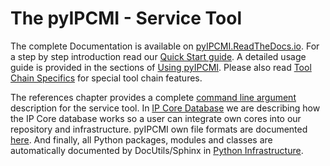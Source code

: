 # The pyIPCMI - Service Tool

The complete Documentation is available on [pyIPCMI.ReadTheDocs.io](http://pyIPCMI.readthedocs.io/en/release/).
For a step by step introduction read our [Quick Start guide](http://pyIPCMI.readthedocs.io/en/release/QuickStart.html).
A detailed usage guide is provided in the sections of [Using pyIPCMI](http://pyIPCMI.readthedocs.io/en/release/UsingpyIPCMI/index.html).
Please also read [Tool Chain Specifics](http://pyIPCMI.readthedocs.io/en/release/ToolChains/index.html)
for special tool chain features. 

The references chapter provides a complete [command line argument](http://pyIPCMI.readthedocs.io/en/release/References/CmdRefs/pyIPCMI.html)
description for the service tool. In [IP Core Database](http://pyIPCMI.readthedocs.io/en/release/References/Database.html)
we are describing how the IP Core database works so a user can integrate own cores into our repository and infrastructure.
pyIPCMI own file formats are documented [here](http://pyIPCMI.readthedocs.io/en/release/References/FileFormats/index.html).
And finally, all Python packages, modules and classes are automatically documented by DocUtils/Sphinx in
[Python Infrastructure](http://pyIPCMI.readthedocs.io/en/release/PyInfrastructure/index.html).
